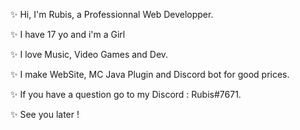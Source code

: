 :sparkles: Hi, I'm Rubis, a Professionnal Web Developper.

:sparkles: I have 17 yo and i'm a Girl

:sparkles: I love Music, Video Games and Dev.

:sparkles: I make WebSite, MC Java Plugin and Discord bot for good prices.

:sparkles: If you have a question go to my Discord : Rubis#7671.

:sparkles: See you later !
